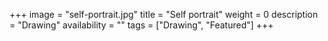 +++
image = "self-portrait.jpg"
title = "Self portrait"
weight = 0
description = "Drawing"
availability = ""
tags = ["Drawing", "Featured"]
+++
